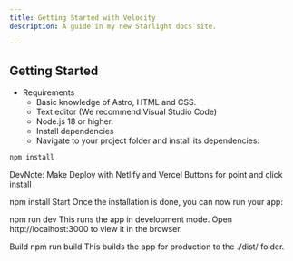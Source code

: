```yaml
---
title: Getting Started with Velocity
description: A guide in my new Starlight docs site.

---
```



## Getting Started
- Requirements
    - Basic knowledge of Astro, HTML and CSS.
    - Text editor (We recommend Visual Studio Code)
    - Node.js 18 or higher.
    - Install dependencies
    - Navigate to your project folder and install its dependencies:

```bash title="Install Velocity's dependencies…"
npm install
```
DevNote: Make Deploy with Netlify and Vercel Buttons for point and click install


npm install
Start
Once the installation is done, you can now run your app:

npm run dev
This runs the app in development mode. Open http://localhost:3000 to view it in the browser.

Build
npm run build
This builds the app for production to the ./dist/ folder.


